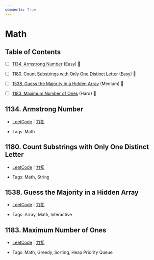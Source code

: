 ```yaml
---
comments: True
---
```


# Math

## Table of Contents

- [ ] [1134. Armstrong Number](#1134-armstrong-number) (Easy) 👑
- [ ] [1180. Count Substrings with Only One Distinct Letter](#1180-count-substrings-with-only-one-distinct-letter) (Easy) 👑
- [ ] [1538. Guess the Majority in a Hidden Array](#1538-guess-the-majority-in-a-hidden-array) (Medium) 👑
- [ ] [1183. Maximum Number of Ones](#1183-maximum-number-of-ones) (Hard) 👑


## 1134. Armstrong Number

-    [LeetCode](https://leetcode.com/problems/armstrong-number/) | [力扣](https://leetcode.cn/problems/armstrong-number/)

-   Tags: Math



## 1180. Count Substrings with Only One Distinct Letter

-    [LeetCode](https://leetcode.com/problems/count-substrings-with-only-one-distinct-letter/) | [力扣](https://leetcode.cn/problems/count-substrings-with-only-one-distinct-letter/)

-   Tags: Math, String



## 1538. Guess the Majority in a Hidden Array

-    [LeetCode](https://leetcode.com/problems/guess-the-majority-in-a-hidden-array/) | [力扣](https://leetcode.cn/problems/guess-the-majority-in-a-hidden-array/)

-   Tags: Array, Math, Interactive



## 1183. Maximum Number of Ones

-    [LeetCode](https://leetcode.com/problems/maximum-number-of-ones/) | [力扣](https://leetcode.cn/problems/maximum-number-of-ones/)

-   Tags: Math, Greedy, Sorting, Heap Priority Queue



